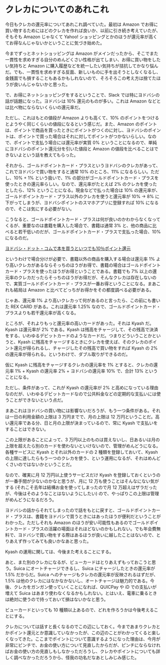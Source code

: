 # クレカについてのあれこれ
今日もクレカの還元率についてあれこれ調べていた。最初は Amazon でお得に買い物するためにはどのクレカを作れば良いか、以前に引き続き考えていたが、そもそも Amazon じゃなくて Yahoo! ショッピングとかのほうが還元率が高くてお得なんじゃないかということに気づき始めた。

今までずっとネットショッピングは Amazon がメインだったから、そこでまた一貫性を求めすぎる自分のめんどくさい性格が出てしまい、お得に買い物をしたい気持ちと Amazon に購入履歴などを統一したい気持ちが拮抗してかなり悩んだ。でも、一貫性を求めすぎる反面、新しいものに手を出そうとしなくなるし、金銭面でも損することもあるかもしれないので、そろそろこの考え方は捨てたほうが良いんじゃないかと思った。

で、お得にネットショッピングをするということで、Slack では特にヨドバシの話が話題になった。ヨドバシは 10% 還元のものが多い。これは Amazon などとは比べ物にならないくらいの還元率だ。

ただし、これはもとの値段が Amazon よりも高くて、10% のポイントをつけるとようやく同じくらいの値段になるという感じだ。また、Amazon のポイントは、ポイントで商品を買ったときにポイントがつくのに対し、ヨドバシのポイントは、ポイントで買った場合はそれに対してポイントがつかないらしい。なので、ポイントで支払う場合には還元率が実質 0% ということになるので、単純にヨドバシのポイント還元分を引いた値段と Amazon の値段を比べることはできないよという話を教えてもらった。

それから、ゴールドポイントカード・プラスというヨドバシのクレカがあって、これでヨドバシで買い物をすると通常 10% のところ、11% になるらしい。ただし、10% + 1% という扱いで、1% の部分がゴールドポイントカード・プラスを使ったときの還元率らしい。なので、還元率がたとえば 2% のクレカを使ったとしたら、12% ということになる。現金などで払った場合は 10% の還元率が、ゴールドポイントカード・プラス以外のクレカを使うと還元率が 10% → 8% に下がってしまうが、ヨドバシポイントのスマホアプリに登録すれば 10% になるので、そこは気にする必要がない。

こうなると、ゴールドポイントカード・プラスは何が良いのかわからなくなってくるが、重要なのは書籍を購入した場合で、書籍は通常 3% と、他の商品に比べると若干低いのだが、ゴールドポイントカード・プラスで支払った場合、10% になるのだ。

[ヨドバシ・ドット・コムで本を買うといつでも10％ポイント還元](http://www.goldpoint.co.jp/news/topics/bookcp.html)

というわけで場合分けが必要で、書籍以外の商品を購入する場合は還元率 1% より高いクレカがあるならそっちのほうがお得で、書籍の場合はゴールドポイントカード・プラスを使ったほうがお得ということである。書籍でも 7% 以上の還元率のクレカだったらそっちのほうがお得だが、そんなクレカは存在しないので、実質ゴールドポイントカード・プラスが一番お得ということになる。まあこれも結局は Amazon と比べてどっちがお得かをその都度調べる必要がある。

じゃあ、還元率 1% より高いクレカって何があるのと言ったら、この前にも書いた REX CARD がある。これは還元率 1.25% なので、ゴールドポイントカード・プラスよりも若干還元率が高くなる。

ところが、それよりもっと還元率の高いカードがあった。それは Kyash だ。Kyash は還元率が 2% である。Kyash は残高をチャージして、その残高で決済をする、いわゆるデビットカードのようなカードだ。つまりどういうことかというと、Kyash に残高をチャージするときにクレカを使えば、そのクレカのポイント還元が得られるし、チャージしたその残高で買い物をすれば Kyash の 2% の還元率が得られる。というわけで、ダブル取りができるのだ。

仮に Kyash に残高をチャージするクレカの還元率を 1% とすると、クレカの還元率 1% + Kyash の還元率 2% + ヨドバシの還元率 10% で、合計 13% ということになる。

ただし、条件があって、これが Kyash の還元率が 2% と高めになっている理由なのだが、いわゆるデビットカードなので公共料金などの定期的な支払いには使うことができないという点だ。

まあこれはヨドバシの買い物には影響ないだろうが、もう一つ条件がある。それは一日の利用金額の上限は 3 万円までで、月の上限は 12 万円ということだ。高い還元率である分、日と月の上限が決まっているので、常に Kyash で支払いをすることはできない。

この上限があることによって、3 万円以上のものは買えないし、日あるいは月の上限を超えたら別のカードを使わないといけないので、管理がめんどうになる。各種サービスに Kyash とそれ以外のカードの 2 種類を登録しておいて、Kyash の上限に達したらもう一つのクレカを使う、という運用になるが、それはめんどくさいのではないかということだ。

なので、確実に月 12 万円以上使うサービスだけ Kyash を登録しておくというのが一番手間が少ないのかなと思うが、月に 12 万も使うことはそんなにない気がする (それこそ去年は結構お金を使ってしまったので月 12 万超えはザラだったが、今後はそのようなことはないようにしたい) ので、やっぱりこの上限は管理がめんどうになるだろう。

ヨドバシの話からそれてしまったので話をもとに戻すと、ゴールドポイントカード・プラスは、書籍をヨドバシで買うときにはあったほうが便利だということがわかった。ただしそれも Amazon のほうが安い可能性もあるのでゴールドポイントカード・プラスの活躍の場面はそれほどないのかもしれない。でも年会費無料で、ヨドバシで買い物をする際はあるほうが良いに越したことはないので、とりあえず作ってみても良いかなあと思った。

Kyash の運用に関しては、今後また考えることにする。

あと、また別のクレカになるが、ビューカードはとりあえずもっておこうと思う。Suica にオートチャージできるし、Suica にチャージしたときの還元率が 1.5% だからだ。Suica へのチャージもクレカの還元率が反映されるはずだが、1.5% は他のクレカにはなかなかないし、オートチャージは魅力的である。今後、クレカをガンガン使っていくことになれば、QUICPay や iD での支払いが増えて Suica はあまり使わなくなるかもしれない。とはいえ、電車に乗るときは絶対に使うので持っておいて損はないかなと思う。

ビューカードといっても 10 種類以上あるので、どれを作ろうかは今後考えることにする。

クレカについては話すと長くなるのでこの辺にしておく。今まであまりクレカとかポイント還元とか意識していなかったが、この辺のことがわかってくると楽しくなってきた。ここまでポイントについて意識するようになった理由は、今月が非常にピンチで、お金の使い方について見直したからだが、ピンチにならなければお金の使い方の見直しもしなかっただろうし、クレカやポイントについても詳しく調べなかっただろうから、怪我の功名だなあとしみじみ感じた。
